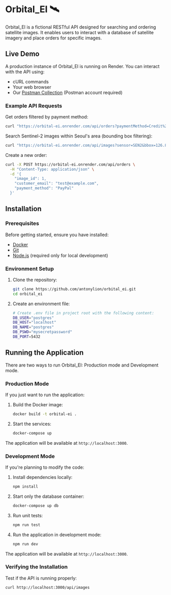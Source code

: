 # Orbital_EI 🛰

Orbital_EI is a fictional RESTful API designed for searching and ordering satellite images. It enables users to interact with a database of satellite imagery and place orders for specific images.

## Live Demo

A production instance of Orbital_EI is running on Render. You can interact with the API using:
- cURL commands
- Your web browser
- Our [Postman Collection](https://orbitaledgeimagingantony.postman.co/workspace/orbital_edge_imaging_antony~4094f4ce-41f1-4c9b-83c6-df9bef37a5cc/collection/40922021-cb7a7320-4dc7-4ffc-845f-1f7927219b11?action=share&creator=40922021) (Postman account required)

### Example API Requests

Get orders filtered by payment method:
```sh
curl "https://orbital-ei.onrender.com/api/orders?paymentMethod=Credit%20Card"
```

Search Sentinel-2 images within Seoul's area (bounding box filtering):
```sh
curl "https://orbital-ei.onrender.com/api/images?sensor=SEN2&bbox=126.850,37.438,127.138,37.651"
```

Create a new order:
```sh
curl -X POST https://orbital-ei.onrender.com/api/orders \
  -H "Content-Type: application/json" \
  -d '{
    "image_id": 1,
    "customer_email": "test@example.com",
    "payment_method": "PayPal"
  }'
```

## Installation

### Prerequisites

Before getting started, ensure you have installed:
- [Docker](https://www.docker.com/)
- [Git](https://git-scm.com/)
- [Node.js](https://nodejs.org/en) (required only for local development)

### Environment Setup

1. Clone the repository:
   ```sh
   git clone https://github.com/antonylion/orbital_ei.git
   cd orbital_ei
   ```

2. Create an environment file:
   ```sh
   # Create .env file in project root with the following content:
   DB_USER="postgres"
   DB_HOST="localhost"
   DB_NAME="postgres"
   DB_PSWD="mysecretpassword"
   DB_PORT=5432
   ```

## Running the Application

There are two ways to run Orbital_EI: Production mode and Development mode.

### Production Mode

If you just want to run the application:

1. Build the Docker image:
   ```sh
   docker build -t orbital-ei .
   ```

2. Start the services:
   ```sh
   docker-compose up
   ```

The application will be available at `http://localhost:3000`.

### Development Mode

If you're planning to modify the code:

1. Install dependencies locally:
   ```sh
   npm install
   ```

2. Start only the database container:
   ```sh
   docker-compose up db
   ```

3. Run unit tests:
   ```sh
   npm run test
   ```

4. Run the application in development mode:
   ```sh
   npm run dev
   ```

The application will be available at `http://localhost:3000`.

### Verifying the Installation

Test if the API is running properly:
```sh
curl http://localhost:3000/api/images
```